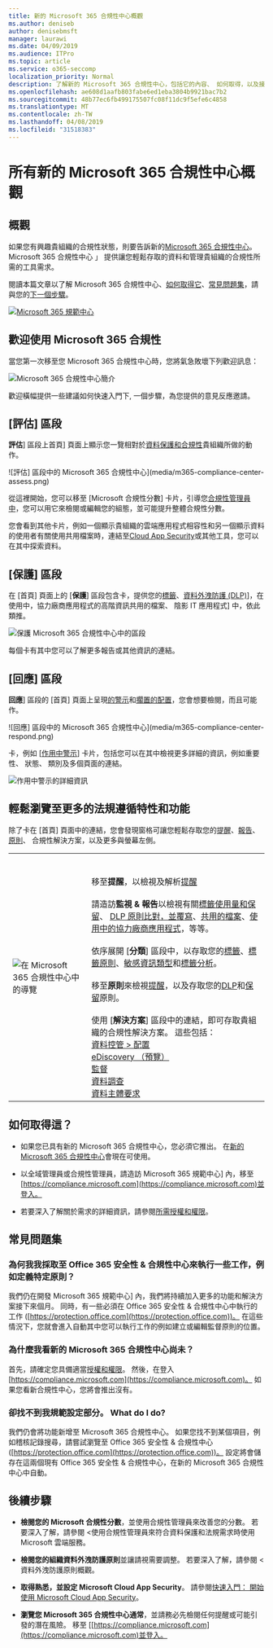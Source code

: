 ```yaml
---
title: 新的 Microsoft 365 合規性中心概觀
ms.author: deniseb
author: denisebmsft
manager: laurawi
ms.date: 04/09/2019
ms.audience: ITPro
ms.topic: article
ms.service: o365-seccomp
localization_priority: Normal
description: 了解新的 Microsoft 365 合規性中心，包括它的內容、 如何取得，以及接下來的步驟。
ms.openlocfilehash: ae608d1aafb803fabe6ed1eba3804b9921bac7b2
ms.sourcegitcommit: 48b77ec6fb499175507fc08f11dc9f5efe6c4858
ms.translationtype: MT
ms.contentlocale: zh-TW
ms.lasthandoff: 04/08/2019
ms.locfileid: "31518383"
---
```

# <a name="overview-of-the-all-new-microsoft-365-compliance-center"></a>所有新的 Microsoft 365 合規性中心概觀

## <a name="overview"></a>概觀

如果您有興趣貴組織的合規性狀態，則要告訴新的[Microsoft 365 合規性中心](https://compliance.microsoft.com)。 Microsoft 365 合規性中心 」 提供讓您輕鬆存取的資料和管理貴組織的合規性所需的工具需求。 

閱讀本篇文章以了解 Microsoft 365 合規性中心、[如何取得它](#how-do-i-get-this)、[常見問題集](#frequently-asked-questions)，請與您的[下一個步驟](#next-steps)。

[![Microsoft 365 規範中心](media/m365-compliance-center.png)](https://compliance.microsoft.com)

## <a name="welcome-to-microsoft-365-compliance"></a>歡迎使用 Microsoft 365 合規性

當您第一次移至您 Microsoft 365 合規性中心時，您將氣急敗壞下列歡迎訊息：

![Microsoft 365 合規性中心簡介](media/m365-compliancecenter-welcomesteps.png)

歡迎橫幅提供一些建議如何快速入門下, 一個步驟，為您提供的意見反應邀請。

## <a name="the-assess-section"></a>[評估] 區段

**評估**] 區段上首頁] 頁面上顯示您一覽相對於[資料保護和合規性](protect-access-to-data-and-services.md)貴組織所做的動作。

![評估] 區段中的 Microsoft 365 合規性中心](media/m365-compliance-center-assess.png)

從這裡開始，您可以移至 [Microsoft 合規性分數] 卡片，引導您[合規性管理員中](meet-data-protection-and-regulatory-reqs-using-microsoft-cloud.md)，您可以用它來檢閱或編輯您的組態，並可能提升整體合規性分數。

您會看到其他卡片，例如一個顯示貴組織的雲端應用程式相容性和另一個顯示資料的使用者有關使用共用檔案時，連結至[Cloud App Security](https://docs.microsoft.com/cloud-app-security/)或其他工具，您可以在其中探索資料。

## <a name="the-protect-section"></a>[保護] 區段

在 [首頁] 頁面上的 [**保護**] 區段包含卡，提供您的[標籤](labels.md)、[資料外洩防護 (DLP)](data-loss-prevention-policies.md)]，在使用中，協力廠商應用程式的高階資訊共用的檔案、 陰影 IT 應用程式] 中，依此類推。 

![保護 Microsoft 365 合規性中心中的區段](media/m365-compliance-center-protect.png)

每個卡有其中您可以了解更多報告或其他資訊的連結。

## <a name="the-respond-section"></a>[回應] 區段

**回應**] 區段的 [首頁] 頁面上呈現[的警示](alerts.md)和[擱置的配置](disposition-reviews.md)，您會想要檢閱，而且可能作。

![回應] 區段中的 Microsoft 365 合規性中心](media/m365-compliance-center-respond.png)

卡，例如 [[作用中警示](alerts.md)] 卡片，包括您可以在其中檢視更多詳細的資訊，例如重要性、 狀態、 類別及多個頁面的連結。

![作用中警示的詳細資訊](media/m365-compliance-center-alerts-details.png) 

## <a name="easy-navigation-to-more-compliance-features-and-capabilities"></a>輕鬆瀏覽至更多的法規遵循特性和功能

除了卡在 [首頁] 頁面中的連結，您會發現窗格可讓您輕鬆存取您的[提醒](alerts.md)、[報告](reports-in-security-and-compliance.md)、[原則](alert-policies.md)、 合規性解決方案，以及更多與螢幕左側。 

|  |  |
|---------|---------|
|![在 Microsoft 365 合規性中心中的導覽](media/m365-compliance-center-leftnav.png)  |<br/><br/> 移至**提醒**，以檢視及解析[提醒](alerts.md)<br/><br/>請造訪**監視 & 報告**以檢視有關[標籤使用量和保留](sensitivity-labels.md)、 [DLP 原則比對，並覆寫](view-the-dlp-reports.md)、[共用的檔案](https://docs.microsoft.com/cloud-app-security/file-filters)、[使用中的協力廠商應用程式](https://docs.microsoft.com/cloud-app-security/discovered-apps)，等等。<br/><br/>依序展開 [**分類**] 區段中，以存取您的[標籤](labels.md)、[標籤原則](sensitivity-labels.md#what-label-policies-can-do)、[敏感資訊類型](what-the-sensitive-information-types-look-for.md)和[標籤分析](view-label-activity-for-documents.md)。<br/><br/>移至**原則**來檢視[提醒](alerts.md)，以及存取您的[DLP](data-loss-prevention-policies.md)和[保留](retention-policies.md)原則。<br/><br/> 使用 [**解決方案**] 區段中的連結，即可存取貴組織的合規性解決方案。 這些包括： <br/>[資料控管 > 配置](disposition-reviews.md)<br/>[eDiscovery （預覽）](compliance20/overview-ediscovery-20.md)<br/>[監督](supervision-policies.md)<br/>[資料調查](datainvestigations/overview-data-investigations.md)<br/>[資料主體要求](manage-gdpr-data-subject-requests-with-the-dsr-case-tool.md)        |


## <a name="how-do-i-get-this"></a>如何取得這？

- 如果您已具有新的 Microsoft 365 合規性中心，您必須它推出。 在[新的 Microsoft 365 合規性中心](microsoft-security-and-compliance.md#microsoft-365-compliance-center)會現在可使用。

- 以全域管理員或合規性管理員，請造訪 Microsoft 365 規範中心] 內，移至[https://compliance.microsoft.com](https://compliance.microsoft.com)並登入。 

- 若要深入了解關於需求的詳細資訊，請參閱[所需授權和權限](microsoft-security-and-compliance.md#required-licenses-and-permissions)。

## <a name="frequently-asked-questions"></a>常見問題集

### <a name="why-am-i-taken-to-the-office-365-security--compliance-center-to-perform-some-tasks-such-as-defining-certain-policies"></a>為何我我採取至 Office 365 安全性 & 合規性中心來執行一些工作，例如定義特定原則？

我們仍在開發 Microsoft 365 規範中心] 內，我們將持續加入更多的功能和解決方案接下來個月。 同時，有一些必須在 Office 365 安全性 & 合規性中心中執行的工作 ([https://protection.office.com](https://protection.office.com))。 在這些情況下，您就會進入自動其中您可以執行工作的例如建立或編輯監督原則的位置。

### <a name="why-dont-i-see-the-new-microsoft-365-compliance-center-yet"></a>為什麼我看新的 Microsoft 365 合規性中心尚未？

首先，請確定您具備適當[授權和權限](microsoft-security-and-compliance.md#required-licenses-and-permissions)。 然後，在登入[https://compliance.microsoft.com](https://compliance.microsoft.com)。 如果您看新合規性中心，您將會推出沒有。

### <a name="i-cant-find-some-of-my-compliance-settings-what-do-i-do"></a>卻找不到我規範設定部分。 What do I do?

我們仍會將功能新增至 Microsoft 365 合規性中心。 如果您找不到某個項目，例如稽核記錄搜尋，請嘗試瀏覽至 Office 365 安全性 & 合規性中心 ([https://protection.office.com](https://protection.office.com))。 設定將會儲存在這兩個現有 Office 365 安全性 & 合規性中心，在新的 Microsoft 365 合規性中心中自動。

## <a name="next-steps"></a>後續步驟

- **檢閱您的 Microsoft 合規性分數**，並使用合規性管理員來改善您的分數。 若要深入了解，請參閱 <<c0>使用合規性管理員來符合資料保護和法規需求時使用 Microsoft 雲端服務。

- **檢閱您的組織資料外洩防護原則**並讓請視需要調整。 若要深入了解，請參閱 <<c0>資料外洩防護原則概觀。 

- **取得熟悉，並設定 Microsoft Cloud App Security**。 請參閱[快速入門： 開始使用 Microsoft Cloud App Security](https://docs.microsoft.com/cloud-app-security/getting-started-with-cloud-app-security)。  

- **瀏覽您 Microsoft 365 合規性中心通常**，並請務必先檢閱任何提醒或可能引發的潛在風險。 移至 [[https://compliance.microsoft.com](https://compliance.microsoft.com)並登入。